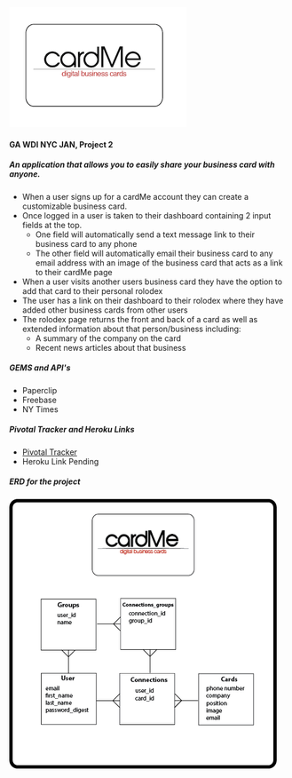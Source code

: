 ![ScreenShot](cardMelogo.png)

#### GA WDI NYC JAN, Project 2

##### An application that allows you to easily share your business card with anyone. 

  * When a user signs up for a cardMe account they can create a customizable business card.
  * Once logged in a user is taken to their dashboard containing 2 input fields at the top.
    - One field will automatically send a text message link to their business card to any phone
    - The other field will automatically email their business card to any email address with an image of the business card that acts as a link to their cardMe page
  * When a user visits another users business card they have the option to add that card to their personal rolodex
  * The user has a link on their dashboard to their rolodex where they have added other business cards from other users
  * The rolodex page returns the front and back of a card as well as extended information about that person/business including:
    - A summary of the company on the card
    - Recent news articles about that business

##### GEMS and API's
  * Paperclip
  * Freebase
  * NY Times

##### Pivotal Tracker and Heroku Links
- [Pivotal Tracker](https://www.pivotaltracker.com/s/projects/1040258)
- Heroku Link Pending

##### ERD for the project
![ScreenShot](cardMeERD.png)

